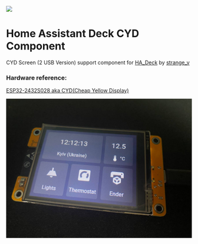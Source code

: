   <a href="https://www.youtube.com/@rio_diy"><img src="https://img.shields.io/badge/YouTube-%23FF0000.svg?style=for-the-badge&logo=YouTube&logoColor=white" height="20px"></a>

# Home Assistant Deck CYD Component


CYD Screen (2 USB Version) support component for [HA_Deck](https://github.com/strange-v/ha_deck) by [strange_v](https://github.com/strange-v)

### Hardware reference:
[ESP32-2432S028 aka CYD(Cheap Yellow Display)](https://ali.ski/vNTYds)

![](/images/ha-deck-cyd.jpg)

